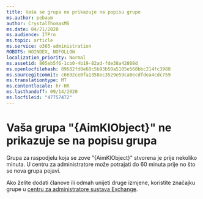 ```yaml
---
title: Vaša se grupa ne prikazuje na popisu grupe
ms.author: pebaum
author: CrystalThomasMS
ms.date: 04/21/2020
ms.audience: ITPro
ms.topic: article
ms.service: o365-administration
ROBOTS: NOINDEX, NOFOLLOW
localization_priority: Normal
ms.assetid: 805eb5f6-1cb0-4b19-82ad-fde38a42808d
ms.openlocfilehash: 89682fd8e68c5b93b50a5105e568bbc214fc3988
ms.sourcegitcommit: c6692ce0fa1358ec3529e59ca0ecdfdea4cdc759
ms.translationtype: MT
ms.contentlocale: hr-HR
ms.lasthandoff: 09/14/2020
ms.locfileid: "47757472"
---
```

# <a name="your-group-aimkiobject-not-showing-in-groups-list"></a>Vaša grupa "{AimKIObject}" ne prikazuje se na popisu grupa

Grupa za raspodjelu koja se zove "{AimKIObject}" stvorena je prije nekoliko minuta. U centru za administratore može potrajati do 60 minuta prije no što se nova grupa pojavi.
  
Ako želite dodati članove ili odmah unijeti druge izmjene, koristite značajku grupe u [centru za administratore sustava Exchange](https://outlook.office365.com/ecp/?rfr=Admin_o365&amp;exsvurl=1&amp;mkt=en-US.aspx).
  

